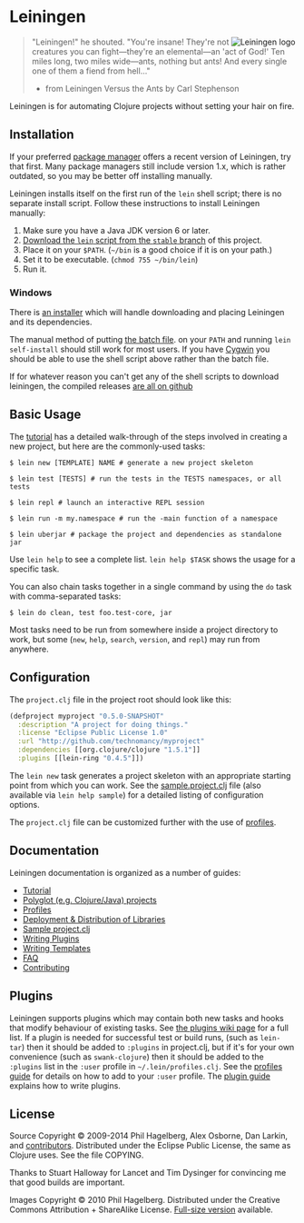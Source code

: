 # Leiningen

<img src="http://leiningen.org/img/leiningen.jpg"
 alt="Leiningen logo" title="The man himself" align="right" />

> "Leiningen!" he shouted. "You're insane! They're not creatures you can
> fight&mdash;they're an elemental&mdash;an 'act of God!' Ten miles long, two
> miles wide&mdash;ants, nothing but ants! And every single one of them a
> fiend from hell..."
> - from Leiningen Versus the Ants by Carl Stephenson

Leiningen is for automating Clojure projects without setting your hair on fire.

## Installation

If your preferred
[package manager](https://github.com/technomancy/leiningen/wiki/Packaging)
offers a recent version of Leiningen, try that first.  Many package managers still
include version 1.x, which is rather outdated, so you may be better off installing manually.

Leiningen installs itself on the first run of the `lein` shell script; there is no
separate install script.  Follow these instructions to install Leiningen manually:

1. Make sure you have a Java JDK version 6 or later.
2. [Download the `lein` script from the `stable` branch](https://raw.githubusercontent.com/technomancy/leiningen/stable/bin/lein)
 of this project.
3. Place it on your `$PATH`. (`~/bin` is a good choice if it is on your path.)
4. Set it to be executable. (`chmod 755 ~/bin/lein`)
5. Run it.

### Windows

There is
[an installer](http://leiningen-win-installer.djpowell.net/) which
will handle downloading and placing Leiningen and its dependencies.

The manual method of putting
[the batch file](https://raw.githubusercontent.com/technomancy/leiningen/stable/bin/lein.bat).
on your `PATH` and running `lein self-install` should still work for
most users. If you have [Cygwin](http://www.cygwin.com/) you should be
able to use the shell script above rather than the batch file.

If for whatever reason you can't get any of the shell scripts to download leiningen, the compiled releases [are all on github](https://github.com/technomancy/leiningen/releases/)

## Basic Usage

The
[tutorial](https://github.com/technomancy/leiningen/blob/stable/doc/TUTORIAL.md)
has a detailed walk-through of the steps involved in creating a new
project, but here are the commonly-used tasks:

    $ lein new [TEMPLATE] NAME # generate a new project skeleton

    $ lein test [TESTS] # run the tests in the TESTS namespaces, or all tests

    $ lein repl # launch an interactive REPL session

    $ lein run -m my.namespace # run the -main function of a namespace

    $ lein uberjar # package the project and dependencies as standalone jar

Use `lein help` to see a complete list. `lein help $TASK` shows the
usage for a specific task.

You can also chain tasks together in a single command by using the
`do` task with comma-separated tasks:

    $ lein do clean, test foo.test-core, jar

Most tasks need to be run from somewhere inside a project directory to
work, but some (`new`, `help`, `search`, `version`, and `repl`) may
run from anywhere.

## Configuration

The `project.clj` file in the project root should look like this:

```clj
(defproject myproject "0.5.0-SNAPSHOT"
  :description "A project for doing things."
  :license "Eclipse Public License 1.0"
  :url "http://github.com/technomancy/myproject"
  :dependencies [[org.clojure/clojure "1.5.1"]]
  :plugins [[lein-ring "0.4.5"]])
```

The `lein new` task generates a project skeleton with an appropriate
starting point from which you can work. See the
[sample.project.clj](https://github.com/technomancy/leiningen/blob/stable/sample.project.clj)
file (also available via `lein help sample`) for a detailed listing of
configuration options.

The `project.clj` file can be customized further with the use of
[profiles](https://github.com/technomancy/leiningen/blob/stable/doc/PROFILES.md).

## Documentation

Leiningen documentation is organized as a number of guides:

 * [Tutorial](https://github.com/technomancy/leiningen/blob/stable/doc/TUTORIAL.md)
 * [Polyglot (e.g. Clojure/Java) projects](https://github.com/technomancy/leiningen/blob/stable/doc/MIXED_PROJECTS.md)
 * [Profiles](https://github.com/technomancy/leiningen/blob/stable/doc/PROFILES.md)
 * [Deployment & Distribution of Libraries](https://github.com/technomancy/leiningen/blob/stable/doc/DEPLOY.md)
 * [Sample project.clj](https://github.com/technomancy/leiningen/blob/stable/sample.project.clj)
 * [Writing Plugins](https://github.com/technomancy/leiningen/blob/stable/doc/PLUGINS.md)
 * [Writing Templates](https://github.com/technomancy/leiningen/blob/stable/doc/TEMPLATES.md)
 * [FAQ](https://github.com/technomancy/leiningen/blob/stable/doc/FAQ.md)
 * [Contributing](https://github.com/technomancy/leiningen/blob/stable/CONTRIBUTING.md)

## Plugins

Leiningen supports plugins which may contain both new tasks and hooks
that modify behaviour of existing tasks. See
[the plugins wiki page](https://github.com/technomancy/leiningen/wiki/Plugins)
for a full list. If a plugin is needed for successful test or build
runs, (such as `lein-tar`) then it should be added to `:plugins` in
project.clj, but if it's for your own convenience (such as
`swank-clojure`) then it should be added to the `:plugins` list in the
`:user` profile in `~/.lein/profiles.clj`. See the
[profiles guide](https://github.com/technomancy/leiningen/blob/stable/doc/PROFILES.md)
for details on how to add to your `:user` profile. The
[plugin guide](https://github.com/technomancy/leiningen/blob/stable/doc/PLUGINS.md)
explains how to write plugins.

## License

Source Copyright © 2009-2014 Phil Hagelberg, Alex Osborne, Dan Larkin, and
[contributors](https://github.com/technomancy/leiningen/contributors). 
Distributed under the Eclipse Public License, the same as Clojure
uses. See the file COPYING.

Thanks to Stuart Halloway for Lancet and Tim Dysinger for convincing
me that good builds are important.

Images Copyright © 2010 Phil Hagelberg. Distributed under the Creative
Commons Attribution + ShareAlike
License. [Full-size version](http://leiningen.org/img/leiningen-full.jpg)
available.
